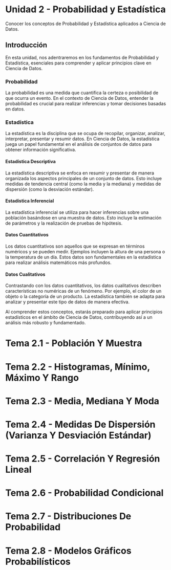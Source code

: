 # Unidad 2 - Probabilidad y Estadística

Conocer los conceptos de Probabilidad y Estadística aplicados a Ciencia de Datos.

## Introducción

En esta unidad, nos adentraremos en los fundamentos de Probabilidad y Estadística, esenciales para comprender y aplicar principios clave en Ciencia de Datos.

### Probabilidad

La probabilidad es una medida que cuantifica la certeza o posibilidad de que ocurra un evento. En el contexto de Ciencia de Datos, entender la probabilidad es crucial para realizar inferencias y tomar decisiones basadas en datos.

### Estadística

La estadística es la disciplina que se ocupa de recopilar, organizar, analizar, interpretar, presentar y resumir datos. En Ciencia de Datos, la estadística juega un papel fundamental en el análisis de conjuntos de datos para obtener información significativa.

#### Estadística Descriptiva

La estadística descriptiva se enfoca en resumir y presentar de manera organizada los aspectos principales de un conjunto de datos. Esto incluye medidas de tendencia central (como la media y la mediana) y medidas de dispersión (como la desviación estándar).

#### Estadística Inferencial

La estadística inferencial se utiliza para hacer inferencias sobre una población basándose en una muestra de datos. Esto incluye la estimación de parámetros y la realización de pruebas de hipótesis.

#### Datos Cuantitativos

Los datos cuantitativos son aquellos que se expresan en términos numéricos y se pueden medir. Ejemplos incluyen la altura de una persona o la temperatura de un día. Estos datos son fundamentales en la estadística para realizar análisis matemáticos más profundos.

#### Datos Cualitativos

Contrastando con los datos cuantitativos, los datos cualitativos describen características no numéricas de un fenómeno. Por ejemplo, el color de un objeto o la categoría de un producto. La estadística también se adapta para analizar y presentar este tipo de datos de manera efectiva.

Al comprender estos conceptos, estarás preparado para aplicar principios estadísticos en el ámbito de Ciencia de Datos, contribuyendo así a un análisis más robusto y fundamentado.

# Tema 2.1 - Población Y Muestra

# Tema 2.2 - Histogramas, Mínimo, Máximo Y Rango

# Tema 2.3 - Media, Mediana Y Moda

# Tema 2.4 - Medidas De Dispersión (Varianza Y Desviación Estándar)

# Tema 2.5 - Correlación Y Regresión Lineal

# Tema 2.6 - Probabilidad Condicional

# Tema 2.7 - Distribuciones De Probabilidad

# Tema 2.8 - Modelos Gráficos Probabilísticos
